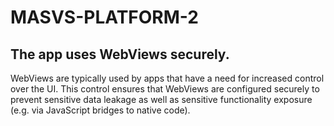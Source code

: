 # MASVS-PLATFORM-2

## The app uses WebViews securely.

WebViews are typically used by apps that have a need for increased control over the UI. This control ensures that WebViews are configured securely to prevent sensitive data leakage as well as sensitive functionality exposure (e.g. via JavaScript bridges to native code).